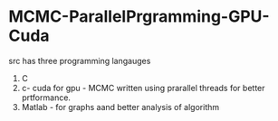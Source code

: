 # MCMC-ParallelPrgramming-GPU-Cuda
src has three programming langauges
1. C
2. c- cuda for gpu - MCMC written using prarallel threads for better prtformance.
3. Matlab - for graphs aand better analysis of algorithm
